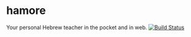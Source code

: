 hamore
======

Your personal Hebrew teacher in the pocket and in web.
[![Build Status](https://travis-ci.org/noomorph/hamore.svg?branch=master)](https://travis-ci.org/noomorph/hamore)
